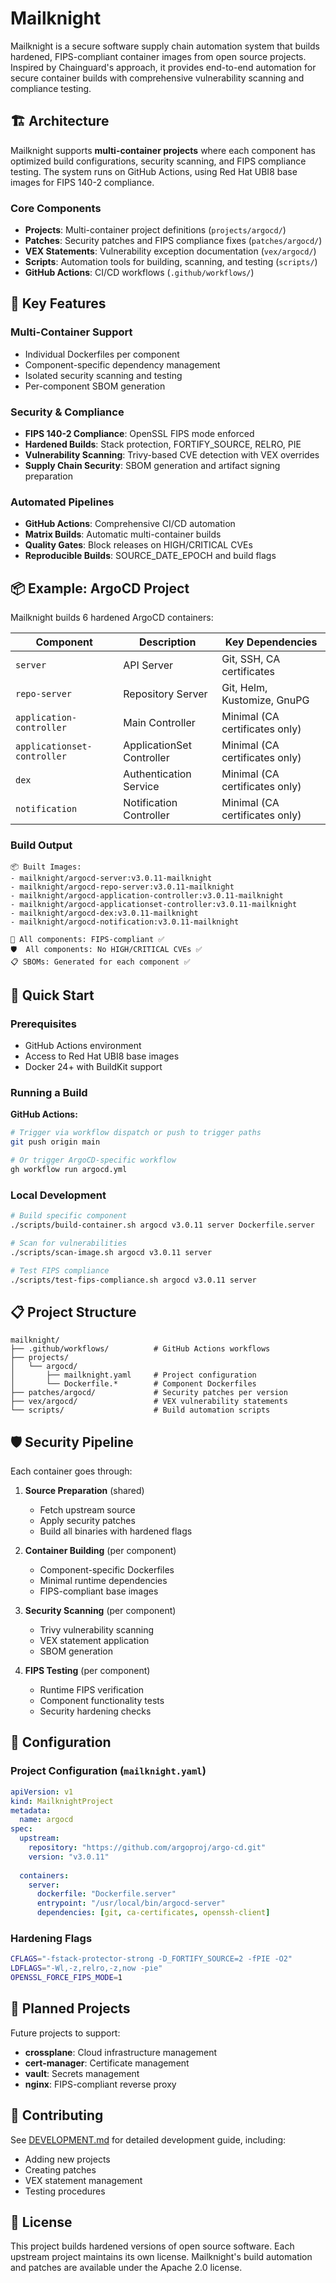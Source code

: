# Mailknight

Mailknight is a secure software supply chain automation system that builds hardened, FIPS-compliant container images from open source projects. Inspired by Chainguard's approach, it provides end-to-end automation for secure container builds with comprehensive vulnerability scanning and compliance testing.

## 🏗️ Architecture

Mailknight supports **multi-container projects** where each component has optimized build configurations, security scanning, and FIPS compliance testing. The system runs on GitHub Actions, using Red Hat UBI8 base images for FIPS 140-2 compliance.

### Core Components

- **Projects**: Multi-container project definitions (`projects/argocd/`)
- **Patches**: Security patches and FIPS compliance fixes (`patches/argocd/`)
- **VEX Statements**: Vulnerability exception documentation (`vex/argocd/`)
- **Scripts**: Automation tools for building, scanning, and testing (`scripts/`)
- **GitHub Actions**: CI/CD workflows (`.github/workflows/`)

## 🔧 Key Features

### Multi-Container Support
- Individual Dockerfiles per component
- Component-specific dependency management
- Isolated security scanning and testing
- Per-component SBOM generation

### Security & Compliance
- **FIPS 140-2 Compliance**: OpenSSL FIPS mode enforced
- **Hardened Builds**: Stack protection, FORTIFY_SOURCE, RELRO, PIE
- **Vulnerability Scanning**: Trivy-based CVE detection with VEX overrides
- **Supply Chain Security**: SBOM generation and artifact signing preparation

### Automated Pipelines
- **GitHub Actions**: Comprehensive CI/CD automation
- **Matrix Builds**: Automatic multi-container builds
- **Quality Gates**: Block releases on HIGH/CRITICAL CVEs
- **Reproducible Builds**: SOURCE_DATE_EPOCH and build flags

## 📦 Example: ArgoCD Project

Mailknight builds 6 hardened ArgoCD containers:

| Component | Description | Key Dependencies |
|-----------|-------------|------------------|
| `server` | API Server | Git, SSH, CA certificates |
| `repo-server` | Repository Server | Git, Helm, Kustomize, GnuPG |
| `application-controller` | Main Controller | Minimal (CA certificates only) |
| `applicationset-controller` | ApplicationSet Controller | Minimal (CA certificates only) |
| `dex` | Authentication Service | Minimal (CA certificates only) |
| `notification` | Notification Controller | Minimal (CA certificates only) |

### Build Output
```
📦 Built Images:
- mailknight/argocd-server:v3.0.11-mailknight
- mailknight/argocd-repo-server:v3.0.11-mailknight
- mailknight/argocd-application-controller:v3.0.11-mailknight
- mailknight/argocd-applicationset-controller:v3.0.11-mailknight
- mailknight/argocd-dex:v3.0.11-mailknight
- mailknight/argocd-notification:v3.0.11-mailknight

🔐 All components: FIPS-compliant ✅
🛡️  All components: No HIGH/CRITICAL CVEs ✅
📋 SBOMs: Generated for each component ✅
```

## 🚀 Quick Start

### Prerequisites
- GitHub Actions environment
- Access to Red Hat UBI8 base images
- Docker 24+ with BuildKit support

### Running a Build

**GitHub Actions:**
```bash
# Trigger via workflow dispatch or push to trigger paths
git push origin main

# Or trigger ArgoCD-specific workflow
gh workflow run argocd.yml
```

### Local Development
```bash
# Build specific component
./scripts/build-container.sh argocd v3.0.11 server Dockerfile.server

# Scan for vulnerabilities
./scripts/scan-image.sh argocd v3.0.11 server

# Test FIPS compliance
./scripts/test-fips-compliance.sh argocd v3.0.11 server
```

## 📋 Project Structure

```
mailknight/
├── .github/workflows/          # GitHub Actions workflows
├── projects/
│   └── argocd/
│       ├── mailknight.yaml     # Project configuration
│       └── Dockerfile.*        # Component Dockerfiles
├── patches/argocd/             # Security patches per version
├── vex/argocd/                 # VEX vulnerability statements
└── scripts/                    # Build automation scripts
```

## 🛡️ Security Pipeline

Each container goes through:

1. **Source Preparation** (shared)
   - Fetch upstream source
   - Apply security patches
   - Build all binaries with hardened flags

2. **Container Building** (per component)
   - Component-specific Dockerfiles
   - Minimal runtime dependencies
   - FIPS-compliant base images

3. **Security Scanning** (per component)
   - Trivy vulnerability scanning
   - VEX statement application
   - SBOM generation

4. **FIPS Testing** (per component)
   - Runtime FIPS verification
   - Component functionality tests
   - Security hardening checks

## 🔧 Configuration

### Project Configuration (`mailknight.yaml`)
```yaml
apiVersion: v1
kind: MailknightProject
metadata:
  name: argocd
spec:
  upstream:
    repository: "https://github.com/argoproj/argo-cd.git"
    version: "v3.0.11"
  
  containers:
    server:
      dockerfile: "Dockerfile.server"
      entrypoint: "/usr/local/bin/argocd-server"
      dependencies: [git, ca-certificates, openssh-client]
```

### Hardening Flags
```bash
CFLAGS="-fstack-protector-strong -D_FORTIFY_SOURCE=2 -fPIE -O2"
LDFLAGS="-Wl,-z,relro,-z,now -pie"
OPENSSL_FORCE_FIPS_MODE=1
```

## 🎯 Planned Projects

Future projects to support:
- **crossplane**: Cloud infrastructure management
- **cert-manager**: Certificate management
- **vault**: Secrets management
- **nginx**: FIPS-compliant reverse proxy

## 🤝 Contributing

See [DEVELOPMENT.md](DEVELOPMENT.md) for detailed development guide, including:
- Adding new projects
- Creating patches
- VEX statement management
- Testing procedures

## 📄 License

This project builds hardened versions of open source software. Each upstream project maintains its own license. Mailknight's build automation and patches are available under the Apache 2.0 license.